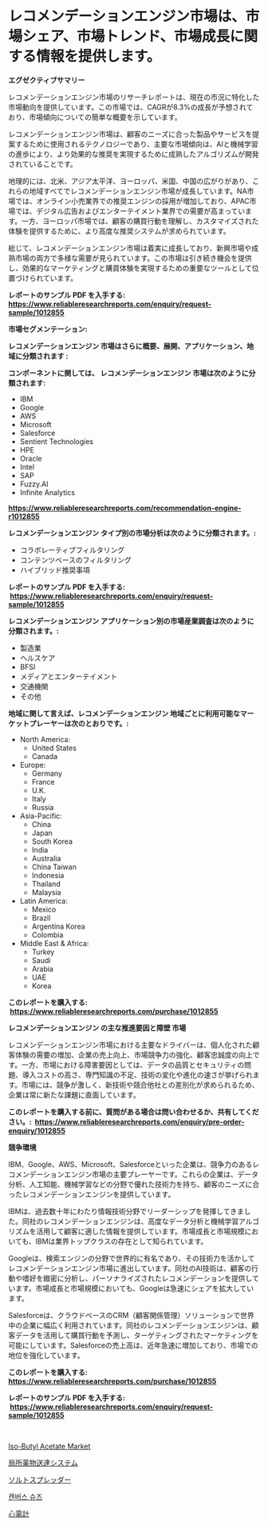<p><h1>レコメンデーションエンジン市場は、市場シェア、市場トレンド、市場成長に関する情報を提供します。</h1></p><p><strong>エグゼクティブサマリー</strong></p>
<p><p>レコメンデーションエンジン市場のリサーチレポートは、現在の市況に特化した市場動向を提供しています。この市場では、CAGRが8.3%の成長が予想されており、市場傾向についての簡単な概要を示しています。</p><p>レコメンデーションエンジン市場は、顧客のニーズに合った製品やサービスを提案するために使用されるテクノロジーであり、主要な市場傾向は、AIと機械学習の進歩により、より効果的な推奨を実現するために成熟したアルゴリズムが開発されていることです。</p><p>地理的には、北米、アジア太平洋、ヨーロッパ、米国、中国の広がりがあり、これらの地域すべてでレコメンデーションエンジン市場が成長しています。NA市場では、オンライン小売業界での推奨エンジンの採用が増加しており、APAC市場では、デジタル広告およびエンターテイメント業界での需要が高まっています。一方、ヨーロッパ市場では、顧客の購買行動を理解し、カスタマイズされた体験を提供するために、より高度な推奨システムが求められています。</p><p>総じて、レコメンデーションエンジン市場は着実に成長しており、新興市場や成熟市場の両方で多様な需要が見られています。この市場は引き続き機会を提供し、効果的なマーケティングと購買体験を実現するための重要なツールとして位置づけられています。</p></p>
<p><strong>レポートのサンプル PDF を入手する: <a href="https://www.reliableresearchreports.com/enquiry/request-sample/1012855">https://www.reliableresearchreports.com/enquiry/request-sample/1012855</a></strong></p>
<p><strong>市場セグメンテーション:</strong></p>
<p><strong> レコメンデーションエンジン 市場はさらに概要、展開、アプリケーション、地域に分類されます :</strong></p>
<p><strong>コンポーネントに関しては、 レコメンデーションエンジン 市場は次のように分類されます: &nbsp;</strong></p>
<p><ul><li>IBM</li><li>Google</li><li>AWS</li><li>Microsoft</li><li>Salesforce</li><li>Sentient Technologies</li><li>HPE</li><li>Oracle</li><li>Intel</li><li>SAP</li><li>Fuzzy.AI</li><li>Infinite Analytics</li></ul></p>
<p><strong><a href="https://www.reliableresearchreports.com/recommendation-engine-r1012855">https://www.reliableresearchreports.com/recommendation-engine-r1012855</a></strong></p>
<p><strong> レコメンデーションエンジン タイプ別の市場分析は次のように分類されます。:</strong></p>
<p><ul><li>コラボレーティブフィルタリング</li><li>コンテンツベースのフィルタリング</li><li>ハイブリッド推奨事項</li></ul></p>
<p><strong>レポートのサンプル PDF を入手する: &nbsp;<a href="https://www.reliableresearchreports.com/enquiry/request-sample/1012855">https://www.reliableresearchreports.com/enquiry/request-sample/1012855</a></strong></p>
<p><strong> レコメンデーションエンジン アプリケーション別の市場産業調査は次のように分類されます。:</strong></p>
<p><ul><li>製造業</li><li>ヘルスケア</li><li>BFSI</li><li>メディアとエンターテイメント</li><li>交通機関</li><li>その他</li></ul></p>
<p><strong>地域に関して言えば、レコメンデーションエンジン 地域ごとに利用可能なマーケットプレーヤーは次のとおりです。:</strong></p>
<p><ul>
    <li>
        North America:
        <ul>
            <li>United States</li>
            <li>Canada</li>
        </ul>
    </li>
    <li>
        Europe:
        <ul>
            <li>Germany</li>
            <li>France</li>
            <li>U.K.</li>
            <li>Italy</li>
            <li>Russia</li>
        </ul>
    </li>
    <li>
        Asia-Pacific:
        <ul>
            <li>China</li>
            <li>Japan</li>
            <li>South Korea</li>
            <li>India</li>
            <li>Australia</li>
            <li>China Taiwan</li>
            <li>Indonesia</li>
            <li>Thailand</li>
            <li>Malaysia</li>
        </ul>
    </li>
    <li>
        Latin America:
        <ul>
            <li>Mexico</li>
            <li>Brazil</li>
            <li>Argentina Korea</li>
            <li>Colombia</li>
        </ul>
    </li>
    <li>
        Middle East & Africa:
        <ul>
            <li>Turkey</li>
            <li>Saudi</li>
            <li>Arabia</li>
            <li>UAE</li>
            <li>Korea</li>
        </ul>
    </li>
    </ul></p>
<p><strong>このレポートを購入する: &nbsp;<a href="https://www.reliableresearchreports.com/purchase/1012855">https://www.reliableresearchreports.com/purchase/1012855</a></strong></p>
<p><strong>レコメンデーションエンジン の主な推進要因と障壁 市場</strong></p>
<p><p>レコメンデーションエンジン市場における主要なドライバーは、個人化された顧客体験の需要の増加、企業の売上向上、市場競争力の強化、顧客忠誠度の向上です。一方、市場における障害要因としては、データの品質とセキュリティの問題、導入コストの高さ、専門知識の不足、技術の変化や進化の速さが挙げられます。市場には、競争が激しく、新技術や競合他社との差別化が求められるため、企業は常に新たな課題に直面しています。</p></p>
<p><strong>このレポートを購入する前に、質問がある場合は問い合わせるか、共有してください。:&nbsp; <a href="https://www.reliableresearchreports.com/enquiry/pre-order-enquiry/1012855">https://www.reliableresearchreports.com/enquiry/pre-order-enquiry/1012855</a></strong></p>
<p><strong>競争環境</strong></p>
<p><p>IBM、Google、AWS、Microsoft、Salesforceといった企業は、競争力のあるレコメンデーションエンジン市場の主要プレーヤーです。これらの企業は、データ分析、人工知能、機械学習などの分野で優れた技術力を持ち、顧客のニーズに合ったレコメンデーションエンジンを提供しています。</p><p>IBMは、過去数十年にわたり情報技術分野でリーダーシップを発揮してきました。同社のレコメンデーションエンジンは、高度なデータ分析と機械学習アルゴリズムを活用して顧客に適した情報を提供しています。市場成長と市場規模においても、IBMは業界トップクラスの存在として知られています。</p><p>Googleは、検索エンジンの分野で世界的に有名であり、その技術力を活かしてレコメンデーションエンジン市場に進出しています。同社のAI技術は、顧客の行動や嗜好を緻密に分析し、パーソナライズされたレコメンデーションを提供しています。市場成長と市場規模においても、Googleは急速にシェアを拡大しています。</p><p>Salesforceは、クラウドベースのCRM（顧客関係管理）ソリューションで世界中の企業に幅広く利用されています。同社のレコメンデーションエンジンは、顧客データを活用して購買行動を予測し、ターゲティングされたマーケティングを可能にしています。Salesforceの売上高は、近年急速に増加しており、市場での地位を強化しています。</p></p>
<p><strong>このレポートを購入する: &nbsp; <a href="https://www.reliableresearchreports.com/purchase/1012855">https://www.reliableresearchreports.com/purchase/1012855</a></strong></p>
<p><strong>レポートのサンプル PDF を入手する: &nbsp;<a href="https://www.reliableresearchreports.com/enquiry/request-sample/1012855">https://www.reliableresearchreports.com/enquiry/request-sample/1012855</a></strong><strong></strong></p>
<p>&nbsp;</p>
<p><p><a href="https://www.linkedin.com/pulse/iso-butyl-acetate-market-size-furnishes-valuable-information-snx5e?trackingId=vskKnZNTNbbK9%2Bcy82CKXw%3D%3D">Iso-Butyl Acetate Market</a></p><p><a href="https://github.com/AriMuller2009/Market-Research-Report-List-1/blob/main/925726226947.md">局所薬物送達システム</a></p><p><a href="https://medium.com/@santosuigrtley997836/%E5%A1%A9%E6%92%92%E3%81%8D%E6%A9%9F%E3%81%AE%E5%B8%82%E5%A0%B4%E8%A6%8F%E6%A8%A1-cagr-%E3%83%88%E3%83%AC%E3%83%B3%E3%83%89-2024-2030-c842e41c1038">ソルトスプレッダー</a></p><p><a href="https://medium.com/@twix678568/2024%EB%85%84%EB%B6%80%ED%84%B0-2031%EB%85%84%EA%B9%8C%EC%A7%80%EC%9D%98-%EC%BA%94%EB%B2%84%EC%8A%A4-%EC%8A%88%EC%A6%88-%EC%8B%9C%EC%9E%A5-%EB%B6%84%EC%84%9D-%EB%B0%8F-%EC%82%AC%EC%9D%B4%EC%A6%88-%EC%98%88%EC%B8%A1-2273a486fe70">캔버스 슈즈</a></p><p><a href="https://medium.com/@evans21bill/%E5%BF%83%E9%9B%BB%E5%9B%B3%E6%A9%9F%E5%B8%82%E5%A0%B4-%E7%AB%B6%E4%BA%89%E5%88%86%E6%9E%90-%E5%B8%82%E5%A0%B4%E5%8B%95%E5%90%91-2031%E5%B9%B4%E3%81%BE%E3%81%A7%E3%81%AE%E4%BA%88%E6%B8%AC-b6428232047e">心電計</a></p></p>